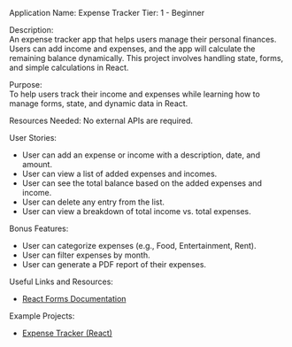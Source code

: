 Application Name: Expense Tracker
Tier: 1 - Beginner

Description:  
An expense tracker app that helps users manage their personal finances. Users can add income and expenses, and the app will calculate the remaining balance dynamically. This project involves handling state, forms, and simple calculations in React.

Purpose:  
To help users track their income and expenses while learning how to manage forms, state, and dynamic data in React.

Resources Needed:
No external APIs are required.

User Stories:  
- User can add an expense or income with a description, date, and amount.
- User can view a list of added expenses and incomes.
- User can see the total balance based on the added expenses and income.
- User can delete any entry from the list.
- User can view a breakdown of total income vs. total expenses.

Bonus Features:  
- User can categorize expenses (e.g., Food, Entertainment, Rent).
- User can filter expenses by month.
- User can generate a PDF report of their expenses.

Useful Links and Resources:  
- [React Forms Documentation](https://legacy.reactjs.org/docs/forms.html)  

Example Projects:
- [Expense Tracker (React)](https://github.com/bradtraversy/expense-tracker-react)
